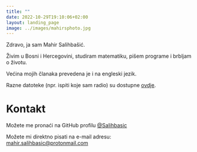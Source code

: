 ```yaml
---
title: ""
date: 2022-10-29T19:10:06+02:00
layout: landing_page
image: ../images/mahirsphoto.jpg
---
```


Zdravo, ja sam Mahir Salihbašić.

Živim u Bosni i Hercegovini, studiram matematiku, pišem programe i brbljam o životu.

Većina mojih članaka prevedena je i na engleski jezik.

Razne datoteke (npr. ispiti koje sam radio) su dostupne [ovdje](https://mahirs.xyz/files).

# Kontakt

Možete me pronaći na GitHub profilu [@Salihbasic](https://github.com/Salihbasic)

Možete mi direktno pisati na e-mail adresu: [mahir.salihbasic@protonmail.com](mailto:mahir.salihbasic@protonmail.com)
